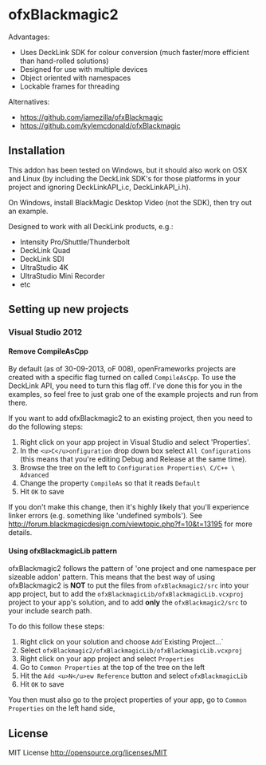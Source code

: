 ofxBlackmagic2
==============

Advantages:

* Uses DeckLink SDK for colour conversion (much faster/more efficient than hand-rolled solutions)
* Designed for use with multiple devices
* Object oriented with namespaces
* Lockable frames for threading

Alternatives:

* https://github.com/jamezilla/ofxBlackmagic 
* https://github.com/kylemcdonald/ofxBlackmagic

Installation
------------

This addon has been tested on Windows, but it should also work on OSX and Linux (by including the DeckLink SDK's for those platforms in your project and ignoring DeckLinkAPI_i.c, DeckLinkAPI_i.h).

On Windows, install BlackMagic Desktop Video (not the SDK), then try out an example.

Designed to work with all DeckLink products, e.g.:

* Intensity Pro/Shuttle/Thunderbolt
* DeckLink Quad
* DeckLink SDI
* UltraStudio 4K
* UltraStudio Mini Recorder
* etc

Setting up new projects
------------

### Visual Studio 2012

#### Remove CompileAsCpp

By default (as of 30-09-2013, oF 008), openFrameworks projects are created with a specific flag turned on called `CompileAsCpp`. To use the DeckLink API, you need to turn this flag off. I've done this for you in the examples, so feel free to just grab one of the example projects and run from there.

If you want to add ofxBlackmagic2 to an existing project, then you need to do the following steps:

1. Right click on your app project in Visual Studio and select 'Properties'.
2. In the `<u>C</u>onfiguration` drop down box select `All Configurations` (this means that you're editing Debug and Release at the same time).
3. Browse the tree on the left to `Configuration Properties\ C/C++ \ Advanced`
4. Change the property `CompileAs` so that it reads `Default`
5. Hit `OK` to save

If you don't make this change, then it's highly likely that you'll experience linker errors (e.g. something like 'undefined symbols'). See http://forum.blackmagicdesign.com/viewtopic.php?f=10&t=13195 for more details.

#### Using ofxBlackmagicLib pattern

ofxBlackmagic2 follows the pattern of 'one project and one namespace per sizeable addon' pattern. This means that the best way of using ofxBlackmagic2 is __NOT__ to put the files from  `ofxBlackmagic2/src` into your app project, but to add the `ofxBlackmagicLib/ofxBlackmagicLib.vcxproj` project to your app's solution, and to add __only__ the `ofxBlackmagic2/src` to your include search path.

To do this follow these steps:

1. Right click on your solution and choose `Add`\`Existing Project...`
2. Select `ofxBlackmagic2/ofxBlackmagicLib/ofxBlackmagicLib.vcxproj`
3. Right click on your app project and select `Properties`
4. Go to `Common Properties` at the top of the tree on the left
5. Hit the `Add <u>N</u>ew Reference` button and select `ofxBlackmagicLib`
6. Hit `OK` to save

You then must also go to the project properties of your app, go to `Common Properties` on the left hand side, 


License
-------

MIT License
http://opensource.org/licenses/MIT

